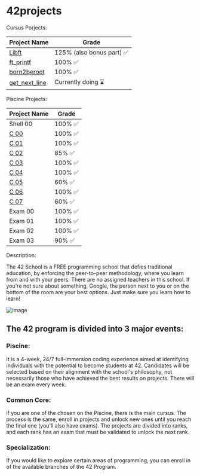 # 42projects

Cursus Porjects:

| Project Name | Grade |	
| --- | --- |
| [Libft](./libft/) | 125% (also bonus part) ✅ |
| [ft_printf](./ft_printf/) | 100% ✅	 |
| [born2beroot](./born2beroot) | 100% ✅	 |
| [get_next_line](./getnextline/) | Currently doing ⌛ |

Piscine Projects:

| Project Name | Grade |	
| --- | --- |
| Shell 00 | 100% ✅ |
| [C 00](Piscine/c-00) | 100% ✅	 |
| [C 01](Piscine/c-01) | 100% ✅	 |
| [C 02](Piscine/c-02) | 85% ✅ |
| [C 03](Piscine/c-03) | 100% ✅	 |
| [C 04](Piscine/c-04) | 100% ✅ |
| [C 05](Piscine/c-05) | 60% ✅ |
| [C 06](Piscine/c-06) | 100% ✅	 |
| [C 07](Piscine/c-07) | 60% ✅ |
| Exam 00 | 100% ✅ |
| Exam 01 | 100% ✅ |
| Exam 02 | 100% ✅ |
| Exam 03 | 90% ✅ |

Description: 

The 42 School is a FREE programming school that defies traditional education, by enforcing the peer-to-peer methodology, where you learn from and with your peers. There are no assigned teachers in this school. If you're not sure about something, Google, the person next to you or on the bottom of the room are your best options. Just make sure you learn how to learn!

![image](https://github.com/PisanoRaffaele/42projects/assets/116729126/e08b83d9-f321-40aa-9ea3-07a0397e19e4)

## The 42 program is divided into 3 major events:

### Piscine: 
It is a 4-week, 24/7 full-immersion coding experience aimed at identifying individuals with the potential to become students at 42. Candidates will be selected based on their alignment with the school's philosophy, not necessarily those who have achieved the best results on projects. There will be an exam every week.

### Common Core: 
if you are one of the chosen on the Piscine, there is the main cursus. The process is the same, enroll in projects and unlock new ones until you reach the final one (you'll also have exams). The projects are divided into ranks, and each rank has an exam that must be validated to unlock the next rank.

### Specialization: 
If you would like to explore certain areas of programming, you can enroll in of the available branches of the 42 Program.
